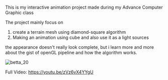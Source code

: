 This is my interactive animation project made during my Advance Computer Graphic class

The project mainly focus on
1. create a terrain mesh using diamond-square algorithm
2. Making an animation using cube and also use it as a light sources

the appearance doesn't really look complete, but i learn more and more about the gist of openGL pipeline and how the algorithm works.

![betta_20](https://github.com/user-attachments/assets/166c333d-fc1b-4435-b03b-5bf0519e5da4)

Full Video:
https://youtu.be/zVz6vX4YYgU

